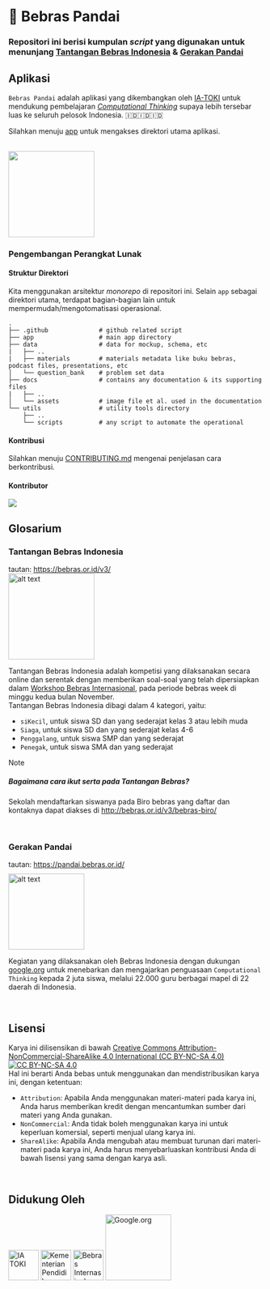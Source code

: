 # 🦫 Bebras Pandai

### Repositori ini berisi kumpulan *script* yang digunakan untuk menunjang [Tantangan Bebras Indonesia](#tantangan-bebras-indonesia) & [Gerakan Pandai](#gerakan-pandai)
## Aplikasi
`Bebras Pandai` adalah aplikasi yang dikembangkan oleh [IA-TOKI](https://alumni.toki.id/category/ikatan-alumni/) untuk mendukung pembelajaran *[Computational Thinking](https://bebras.or.id/v3/apa-itu-berpikir-komputasional/)* supaya lebih tersebar luas ke seluruh pelosok Indonesia. 🇮🇩🇮🇩🇮🇩

Silahkan menuju [app](app) untuk mengakses direktori utama aplikasi.

<br>

<div style="display:inline-block">
    <a><img alt="" src="https://github.com/ia-toki/bebras-pandai/raw/docs/readme/docs/assets/bebras-app-demo-removebg-preview.png" style="float:left; width:170px"></a><br />
<!--
    <a href='' style="margin-left:-11px"><img alt="" src="https://play.google.com/intl/en_us/badges/static/images/badges/en_badge_web_generic.png" style="width:200px"></a><br />
    <a href=''><img alt="" src="https://user-images.githubusercontent.com/24459435/172480740-d70aff84-fcb6-4f4a-bbd1-a3e2fa58f3a9.svg" style="width:165px"></a>
-->
</div>

### Pengembangan Perangkat Lunak

#### Struktur Direktori
Kita menggunakan arsitektur *monorepo* di repositori ini. Selain `app` sebagai direktori utama, terdapat bagian-bagian lain untuk mempermudah/mengotomatisasi operasional.
```
.
├── .github              # github related script
├── app                  # main app directory
├── data                 # data for mockup, schema, etc
|   ├── ..
|   ├── materials        # materials metadata like buku bebras, podcast files, presentations, etc
│   └── question_bank    # problem set data
├── docs                 # contains any documentation & its supporting files
|   ├── ..
│   └── assets           # image file et al. used in the documentation
└── utils                # utility tools directory
    ├── ..
    └── scripts          # any script to automate the operational
```

#### Kontribusi
Silahkan menuju [CONTRIBUTING.md](docs/CONTRIBUTING.md) mengenai penjelasan cara berkontribusi.
#### Kontributor
<a href = "https://github.com/ia-toki/bebras-pandai/graphs/contributors">
    <img src = "https://contrib.rocks/image?repo=ia-toki/bebras-pandai"/>
</a>

<br>

## Glosarium

### Tantangan Bebras Indonesia
tautan: https://bebras.or.id/v3/ \
<img src="https://pandai.bebras.or.id/img/bebrasIndo.039c5a0c.png" alt="alt text" width=170>

Tantangan Bebras Indonesia adalah kompetisi yang dilaksanakan secara online dan serentak dengan memberikan soal-soal yang telah dipersiapkan dalam [Workshop Bebras Internasional](https://www.bebras.org/workshops.html), pada periode bebras week di minggu kedua bulan November. \
Tantangan Bebras Indonesia dibagi dalam 4 kategori, yaitu:
- `siKecil`, untuk siswa SD dan yang sederajat kelas 3 atau lebih muda
- `Siaga`, untuk siswa SD dan yang sederajat kelas 4-6
- `Penggalang`, untuk siswa SMP dan yang sederajat
- `Penegak`, untuk siswa SMA dan yang sederajat

> [!NOTE]
> ##### Bagaimana cara ikut serta pada Tantangan Bebras?
> Sekolah mendaftarkan siswanya pada Biro bebras yang daftar dan kontaknya dapat diakses di http://bebras.or.id/v3/bebras-biro/

<br>

### Gerakan Pandai
tautan: https://pandai.bebras.or.id/ \
<img src="https://pandai.bebras.or.id/img/logogerpan.a2d95a8f.png" alt="alt text" style="margin-top:10px; width:150px">

Kegiatan yang dilaksanakan oleh Bebras Indonesia dengan dukungan [google.org](https://www.google.org/) untuk menebarkan dan mengajarkan penguasaan `Computational Thinking` kepada 2 juta siswa, melalui 22.000 guru berbagai mapel di 22 daerah di Indonesia.

<br>

## Lisensi
Karya ini dilisensikan di bawah [Creative Commons Attribution-NonCommercial-ShareAlike 4.0 International (CC BY-NC-SA 4.0)](https://creativecommons.org/licenses/by-nc-sa/4.0/) \
[![CC BY-NC-SA 4.0](https://licensebuttons.net/i/l/by-nc-sa/transparent/99/99/99/88x31.png)](https://creativecommons.org/licenses/by-nc-sa/4.0/) \
Hal ini berarti Anda bebas untuk menggunakan dan mendistribusikan karya ini, dengan ketentuan:
- `Attribution`: Apabila Anda menggunakan materi-materi pada karya ini, Anda harus memberikan kredit dengan mencantumkan sumber dari materi yang Anda gunakan.
- `NonCommercial`: Anda tidak boleh menggunakan karya ini untuk keperluan komersial, seperti menjual ulang karya ini.
- `ShareAlike`: Apabila Anda mengubah atau membuat turunan dari materi-materi pada karya ini, Anda harus menyebarluaskan kontribusi Anda di bawah lisensi yang sama dengan karya asli.

<br>

## Didukung Oleh

<img src="https://avatars.githubusercontent.com/u/11017218" alt="IA TOKI" width=60>

<img src="https://upload.wikimedia.org/wikipedia/commons/thumb/9/9c/Logo_of_Ministry_of_Education_and_Culture_of_Republic_of_Indonesia.svg/800px-Logo_of_Ministry_of_Education_and_Culture_of_Republic_of_Indonesia.svg.png" alt="Kementerian Pendidikan, Kebudayaan, Riset, dan Teknologi Republik Indonesia" width=60>

<img src="https://www.bebras.org/sites/all/themes/bebrasorgtheme/img/vu-logo.png" alt="Bebras Internasinal" width=60>

<img src="https://upload.wikimedia.org/wikipedia/commons/thumb/d/d2/Google_org_logo.svg/1260px-Google_org_logo.svg.png" alt="Google.org" width=130>
